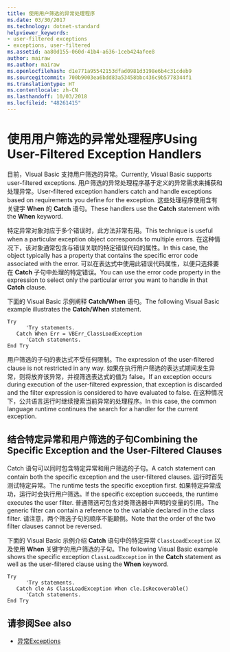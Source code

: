 ```yaml
---
title: 使用用户筛选的异常处理程序
ms.date: 03/30/2017
ms.technology: dotnet-standard
helpviewer_keywords:
- user-filtered exceptions
- exceptions, user-filtered
ms.assetid: aa80d155-060d-41b4-a636-1ceb424afee8
author: mairaw
ms.author: mairaw
ms.openlocfilehash: d1e771a95542153dfad0981d3198e6b4c31cdeb9
ms.sourcegitcommit: 700b9003ea6bdd83a53458bbc436c9b5778344f1
ms.translationtype: HT
ms.contentlocale: zh-CN
ms.lasthandoff: 10/03/2018
ms.locfileid: "48261415"
---
```

# <a name="using-user-filtered-exception-handlers"></a><span data-ttu-id="7927d-102">使用用户筛选的异常处理程序</span><span class="sxs-lookup"><span data-stu-id="7927d-102">Using User-Filtered Exception Handlers</span></span>
<span data-ttu-id="7927d-103">目前，Visual Basic 支持用户筛选的异常。</span><span class="sxs-lookup"><span data-stu-id="7927d-103">Currently, Visual Basic supports user-filtered exceptions.</span></span> <span data-ttu-id="7927d-104">用户筛选的异常处理程序基于定义的异常需求来捕获和处理异常。</span><span class="sxs-lookup"><span data-stu-id="7927d-104">User-filtered exception handlers catch and handle exceptions based on requirements you define for the exception.</span></span> <span data-ttu-id="7927d-105">这些处理程序使用含有关键字 **When** 的 **Catch** 语句。</span><span class="sxs-lookup"><span data-stu-id="7927d-105">These handlers use the **Catch** statement with the **When** keyword.</span></span>  
  
 <span data-ttu-id="7927d-106">特定异常对象对应于多个错误时，此方法非常有用。</span><span class="sxs-lookup"><span data-stu-id="7927d-106">This technique is useful when a particular exception object corresponds to multiple errors.</span></span> <span data-ttu-id="7927d-107">在这种情况下，该对象通常包含与错误关联的特定错误代码的属性。</span><span class="sxs-lookup"><span data-stu-id="7927d-107">In this case, the object typically has a property that contains the specific error code associated with the error.</span></span> <span data-ttu-id="7927d-108">可以在表达式中使用此错误代码属性，以便只选择要在 **Catch** 子句中处理的特定错误。</span><span class="sxs-lookup"><span data-stu-id="7927d-108">You can use the error code property in the expression to select only the particular error you want to handle in that **Catch** clause.</span></span>  
  
 <span data-ttu-id="7927d-109">下面的 Visual Basic 示例阐释 **Catch/When** 语句。</span><span class="sxs-lookup"><span data-stu-id="7927d-109">The following Visual Basic example illustrates the **Catch/When** statement.</span></span>  
  
```  
Try  
      'Try statements.  
   Catch When Err = VBErr_ClassLoadException  
      'Catch statements.  
End Try  
```  
  
 <span data-ttu-id="7927d-110">用户筛选的子句的表达式不受任何限制。</span><span class="sxs-lookup"><span data-stu-id="7927d-110">The expression of the user-filtered clause is not restricted in any way.</span></span> <span data-ttu-id="7927d-111">如果在执行用户筛选的表达式期间发生异常，则将放弃该异常，并视筛选表达式的值为 false。</span><span class="sxs-lookup"><span data-stu-id="7927d-111">If an exception occurs during execution of the user-filtered expression, that exception is discarded and the filter expression is considered to have evaluated to false.</span></span> <span data-ttu-id="7927d-112">在这种情况下，公共语言运行时继续搜索当前异常的处理程序。</span><span class="sxs-lookup"><span data-stu-id="7927d-112">In this case, the common language runtime continues the search for a handler for the current exception.</span></span>  
  
## <a name="combining-the-specific-exception-and-the-user-filtered-clauses"></a><span data-ttu-id="7927d-113">结合特定异常和用户筛选的子句</span><span class="sxs-lookup"><span data-stu-id="7927d-113">Combining the Specific Exception and the User-Filtered Clauses</span></span>  
 <span data-ttu-id="7927d-114">Catch 语句可以同时包含特定异常和用户筛选的子句。</span><span class="sxs-lookup"><span data-stu-id="7927d-114">A catch statement can contain both the specific exception and the user-filtered clauses.</span></span> <span data-ttu-id="7927d-115">运行时首先测试特定异常。</span><span class="sxs-lookup"><span data-stu-id="7927d-115">The runtime tests the specific exception first.</span></span> <span data-ttu-id="7927d-116">如果特定异常成功，运行时会执行用户筛选。</span><span class="sxs-lookup"><span data-stu-id="7927d-116">If the specific exception succeeds, the runtime executes the user filter.</span></span> <span data-ttu-id="7927d-117">普通筛选可包含对类筛选器中声明的变量的引用。</span><span class="sxs-lookup"><span data-stu-id="7927d-117">The generic filter can contain a reference to the variable declared in the class filter.</span></span> <span data-ttu-id="7927d-118">请注意，两个筛选子句的顺序不能颠倒。</span><span class="sxs-lookup"><span data-stu-id="7927d-118">Note that the order of the two filter clauses cannot be reversed.</span></span>  
  
 <span data-ttu-id="7927d-119">下面的 Visual Basic 示例介绍 **Catch** 语句中的特定异常 `ClassLoadException` 以及使用 **When** 关键字的用户筛选的子句。</span><span class="sxs-lookup"><span data-stu-id="7927d-119">The following Visual Basic example shows the specific exception `ClassLoadException` in the **Catch** statement as well as the user-filtered clause using the **When** keyword.</span></span>  
  
```  
Try  
      'Try statements.  
   Catch cle As ClassLoadException When cle.IsRecoverable()  
      'Catch statements.  
End Try  
```  

## <a name="see-also"></a><span data-ttu-id="7927d-120">请参阅</span><span class="sxs-lookup"><span data-stu-id="7927d-120">See also</span></span>

- [<span data-ttu-id="7927d-121">异常</span><span class="sxs-lookup"><span data-stu-id="7927d-121">Exceptions</span></span>](index.md)
